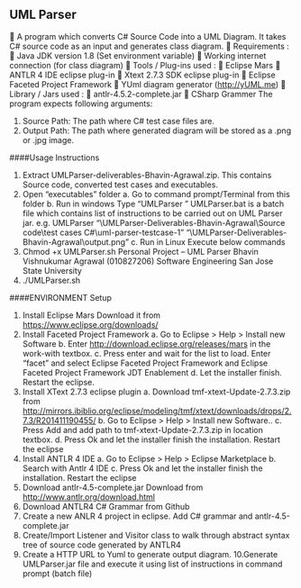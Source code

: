 ## UML Parser
 A program which converts C# Source Code into a UML Diagram. It takes C# source code as an input and generates class diagram.
 Requirements :
 Java JDK version 1.8 (Set environment variable)
 Working internet connection (for class diagram)
 Tools / Plug-ins used :
 Eclipse Mars
 ANTLR 4 IDE eclipse plug-in
 Xtext 2.7.3 SDK eclipse plug-in
 Eclipse Faceted Project Framework
 YUml diagram generator (http://yUML.me)
 Library / Jars used :
 antlr-4.5.2-complete.jar
 CSharp Grammer
The program expects following arguments:
1. Source Path: The path where C# test case files are.
2. Output Path: The path where generated diagram will be stored as a .png or .jpg image.

####Usage Instructions
1. Extract UMLParser-deliverables-Bhavin-Agrawal.zip. This contains Source code, converted test cases and executables.
2. Open “executables” folder
a. Go to command prompt/Terminal from this folder
b. Run in windows
Type “UMLParser <Source Path> <Output Path>”
UMLParser.bat is a batch file which contains list of instructions to be carried out on UML Parser jar.
e.g. UMLParser “\UMLParser-Deliverables-Bhavin-Agrawal\Source code\test cases C#\uml-parser-testcase-1” “\UMLParser-Deliverables-Bhavin-Agrawal\output.png”
c. Run in Linux
Execute below commands
1. Chmod +x UMLParser.sh
Personal Project – UML Parser Bhavin Vishnukumar Agrawal (010827206)
Software Engineering San Jose State University
2. ./UMLParser.sh <Source Path> <Output Path>

####ENVIRONMENT Setup
1. Install Eclipse Mars
Download it from https://www.eclipse.org/downloads/
2. Install Faceted Project Framework
a. Go to Eclipse > Help > Install new Software
b. Enter http://download.eclipse.org/releases/mars in the work-with textbox.
c. Press enter and wait for the list to load. Enter “facet” and select Eclipse Faceted Project Framework and Eclipse Faceted Project Framework JDT Enablement
d. Let the installer finish. Restart the eclipse.
3. Install XText 2.7.3 eclipse plugin
a. Download tmf-xtext-Update-2.7.3.zip from http://mirrors.ibiblio.org/eclipse/modeling/tmf/xtext/downloads/drops/2.7.3/R201411190455/
b. Go to Eclipse > Help > Install new Software..
c. Press Add and add path to tmf-xtext-Update-2.7.3.zip in location textbox.
d. Press Ok and let the installer finish the installation. Restart the eclipse
4. Install ANTLR 4 IDE
a. Go to Eclipse > Help > Eclipse Marketplace
b. Search with Antlr 4 IDE
c. Press Ok and let the installer finish the installation. Restart the eclipse
5. Download antlr-4.5-complete.jar
Download from http://www.antlr.org/download.html
6. Download ANTLR4 C# Grammar from Github
7. Create a new ANLR 4 project in eclipse. Add C# grammar and antlr-4.5-complete.jar
8. Create/Import Listener and Visitor class to walk through abstract syntax tree of source code generated by ANTLR4
9. Create a HTTP URL to Yuml to generate output diagram.
10.Generate UMLParser.jar file and execute it using list of instructions in command prompt (batch file)
